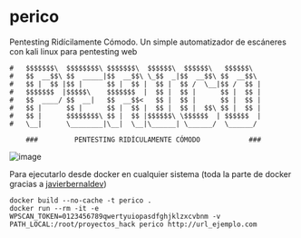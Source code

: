 # perico
Pentesting Ridícilamente Cómodo. Un simple automatizador de escáneres con kali linux para pentesting web
```
#   $$$$$$$\  $$$$$$$$\ $$$$$$$\  $$$$$$\  $$$$$$\   $$$$$$\  
#   $$  __$$\ $$  _____|$$  __$$\ \_$$  _|$$  __$$\ $$  __$$\ 
#   $$ |  $$ |$$ |      $$ |  $$ |  $$ |  $$ /  \__|$$ /  $$ |
#   $$$$$$$  |$$$$$\    $$$$$$$  |  $$ |  $$ |      $$ |  $$ |
#   $$  ____/ $$  __|   $$  __$$<   $$ |  $$ |      $$ |  $$ |
#   $$ |      $$ |      $$ |  $$ |  $$ |  $$ |  $$\ $$ |  $$ |
#   $$ |      $$$$$$$$\ $$ |  $$ |$$$$$$\ \$$$$$$  | $$$$$$  |
#   \__|      \________|\__|  \__|\______| \______/  \______/ 

    ###         PENTESTING RIDÍCULAMENTE CÓMODO            ###
```

![image](https://github.com/joseaguardia/perico/assets/16305835/53799cc8-c60b-4e48-a3c1-2393e2964dc7)


Para ejecutarlo desde docker en cualquier sistema (toda la parte de docker gracias a [javierbernaldev](https://github.com/javierbernaldev))
```
docker build --no-cache -t perico .
docker run --rm -it -e WPSCAN_TOKEN=0123456789qwertyuiopasdfghjklzxcvbnm -v PATH_LOCAL:/root/proyectos_hack perico http://url_ejemplo.com
```
